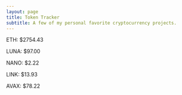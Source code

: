 ```yaml
---
layout: page
title: Token Tracker
subtitle: A few of my personal favorite cryptocurrency projects.
---
```


<!--BEGINCRYPTOINPUT-->
ETH: $2754.43

LUNA: $97.00

NANO: $2.22

LINK: $13.93

AVAX: $78.22

<!--ENDCRYPTOINPUT-->
